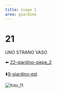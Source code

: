 ```yaml
---
title: siepe 1
area: giardino
---
```

# 21
UNO STRANO VASO

⬅️ [22-giardino-siepe_2](22-giardino-siepe_2.md)

⬇️[9-giardino-est](9-giardino-est.md) 

![foto_11](_assets/preview_color/foto_11.jpg)